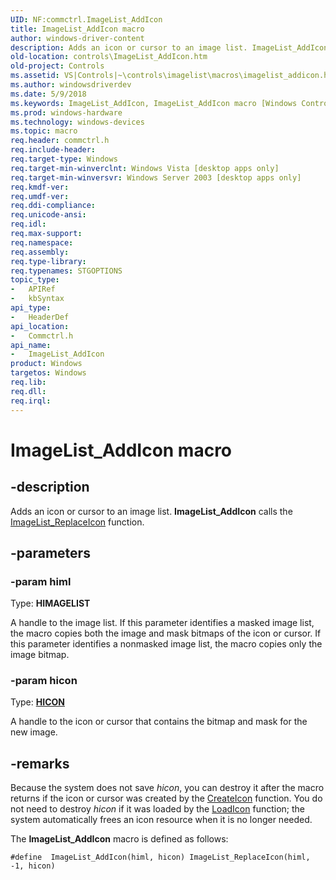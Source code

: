 ```yaml
---
UID: NF:commctrl.ImageList_AddIcon
title: ImageList_AddIcon macro
author: windows-driver-content
description: Adds an icon or cursor to an image list. ImageList_AddIcon calls the ImageList_ReplaceIcon function.
old-location: controls\ImageList_AddIcon.htm
old-project: Controls
ms.assetid: VS|Controls|~\controls\imagelist\macros\imagelist_addicon.htm
ms.author: windowsdriverdev
ms.date: 5/9/2018
ms.keywords: ImageList_AddIcon, ImageList_AddIcon macro [Windows Controls], _win32_ImageList_AddIcon, _win32_ImageList_AddIcon_cpp, commctrl/ImageList_AddIcon, controls.ImageList_AddIcon, controls._win32_ImageList_AddIcon
ms.prod: windows-hardware
ms.technology: windows-devices
ms.topic: macro
req.header: commctrl.h
req.include-header: 
req.target-type: Windows
req.target-min-winverclnt: Windows Vista [desktop apps only]
req.target-min-winversvr: Windows Server 2003 [desktop apps only]
req.kmdf-ver: 
req.umdf-ver: 
req.ddi-compliance: 
req.unicode-ansi: 
req.idl: 
req.max-support: 
req.namespace: 
req.assembly: 
req.type-library: 
req.typenames: STGOPTIONS
topic_type:
-	APIRef
-	kbSyntax
api_type:
-	HeaderDef
api_location:
-	Commctrl.h
api_name:
-	ImageList_AddIcon
product: Windows
targetos: Windows
req.lib: 
req.dll: 
req.irql: 
---
```


# ImageList_AddIcon macro


## -description


Adds an icon or cursor to an image list. <b>ImageList_AddIcon</b> calls the <a href="https://msdn.microsoft.com/7fa467f3-73fb-4d01-bfce-bc0a8bc90883">ImageList_ReplaceIcon</a> function. 


## -parameters




### -param himl

Type: <b>HIMAGELIST</b>

A handle to the image list. If this parameter identifies a masked image list, the macro copies both the image and mask bitmaps of the icon or cursor. If this parameter identifies a nonmasked image list, the macro copies only the image bitmap. 


### -param hicon

Type: <b><a href="https://msdn.microsoft.com/4553cafc-450e-4493-a4d4-cb6e2f274d46">HICON</a></b>

A handle to the icon or cursor that contains the bitmap and mask for the new image. 


## -remarks



Because the system does not save 
				<i>hicon</i>, you can destroy it after the macro returns if the icon or cursor was created by the <a href="https://msdn.microsoft.com/73497232-fb99-4b9c-9ccb-575a9a6ece56">CreateIcon</a> function. You do not need to destroy <i>hicon</i> if it was loaded by the <a href="https://msdn.microsoft.com/3a8099f8-9db7-4ef8-838f-ca8f272df531">LoadIcon</a> function; the system automatically frees an icon resource when it is no longer needed. 

The <b>ImageList_AddIcon</b> macro is defined as follows: 

<pre class="syntax" xml:space="preserve"><code>#define  ImageList_AddIcon(himl, hicon) ImageList_ReplaceIcon(himl, -1, hicon)</code></pre>


